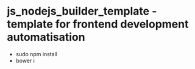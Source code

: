 # js_nodejs_builder_template - template for frontend development automatisation

* sudo npm install
* bower i